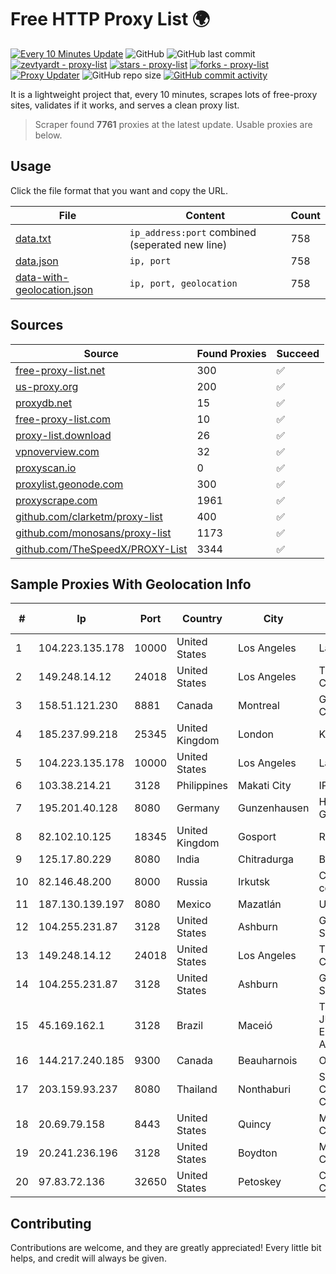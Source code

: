 
# Free HTTP Proxy List 🌍

[![Every 10 Minutes Update](https://github.com/mertguvencli/http-proxy-list/actions/workflows/main.yml/badge.svg?branch=main)](https://github.com/mertguvencli/http-proxy-list/actions/workflows/main.yml)
![GitHub](https://img.shields.io/github/license/mertguvencli/http-proxy-list)
![GitHub last commit](https://img.shields.io/github/last-commit/mertguvencli/http-proxy-list)
[![zevtyardt - proxy-list](https://img.shields.io/static/v1?label=zevtyardt&message=proxy-list&color=blue&logo=github)](https://github.com/zevtyardt/proxy-list "Go to GitHub repo")
[![stars - proxy-list](https://img.shields.io/github/stars/zevtyardt/proxy-list?style=social)](https://github.com/zevtyardt/proxy-list)
[![forks - proxy-list](https://img.shields.io/github/forks/zevtyardt/proxy-list?style=social)](https://github.com/zevtyardt/proxy-list)
[![Proxy Updater](https://github.com/zevtyardt/proxy-list/workflows/Proxy%20Updater/badge.svg)](https://github.com/zevtyardt/proxy-list/actions?query=workflow:"Proxy+Updater")
![GitHub repo size](https://img.shields.io/github/repo-size/zevtyardt/proxy-list)
[![GitHub commit activity](https://img.shields.io/github/commit-activity/m/zevtyardt/proxy-list?logo=commits)](https://github.com/zevtyardt/proxy-list/commits/main)

It is a lightweight project that, every 10 minutes, scrapes lots of free-proxy sites, validates if it works, and serves a clean proxy list.

> Scraper found **7761** proxies at the latest update. Usable proxies are below.

## Usage

Click the file format that you want and copy the URL.

|File|Content|Count|
|----|-------|-----|
|[data.txt](https://raw.githubusercontent.com/mertguvencli/http-proxy-list/main/proxy-list/data.txt)|`ip_address:port` combined (seperated new line)|758|
|[data.json](https://raw.githubusercontent.com/mertguvencli/http-proxy-list/main/proxy-list/data.json)|`ip, port`|758|
|[data-with-geolocation.json](https://raw.githubusercontent.com/mertguvencli/http-proxy-list/main/proxy-list/data-with-geolocation.json)|`ip, port, geolocation`|758|

## Sources

|Source|Found Proxies|Succeed|
|------|-------------|-------|
|[free-proxy-list.net](https://free-proxy-list.net)|300|✅|
|[us-proxy.org](https://www.us-proxy.org)|200|✅|
|[proxydb.net](http://proxydb.net)|15|✅|
|[free-proxy-list.com](https://free-proxy-list.com/?page=&port=&type%5B%5D=http&type%5B%5D=https&up_time=0&search=Search)|10|✅|
|[proxy-list.download](https://www.proxy-list.download/HTTP)|26|✅|
|[vpnoverview.com](https://vpnoverview.com/privacy/anonymous-browsing/free-proxy-servers)|32|✅|
|[proxyscan.io](https://www.proxyscan.io)|0|✅|
|[proxylist.geonode.com](https://proxylist.geonode.com/api/proxy-list?limit=300&page=1&sort_by=lastChecked&sort_type=desc&protocols=http,https)|300|✅|
|[proxyscrape.com](https://api.proxyscrape.com/v2/?request=displayproxies&protocol=http&timeout=10000&country=all&ssl=all&anonymity=all)|1961|✅|
|[github.com/clarketm/proxy-list](https://raw.githubusercontent.com/clarketm/proxy-list/master/proxy-list-raw.txt)|400|✅|
|[github.com/monosans/proxy-list](https://raw.githubusercontent.com/monosans/proxy-list/main/proxies/http.txt)|1173|✅|
|[github.com/TheSpeedX/PROXY-List](https://raw.githubusercontent.com/TheSpeedX/PROXY-List/master/http.txt)|3344|✅|


## Sample Proxies With Geolocation Info

|#|Ip|Port|Country|City|Internet Service Provider|
|-|--|----|-------|----|-------------------------|
|1|104.223.135.178|10000|United States|Los Angeles|LayerHost|
|2|149.248.14.12|24018|United States|Los Angeles|The Constant Company|
|3|158.51.121.230|8881|Canada|Montreal|GLOBALTELEHOST Corp.|
|4|185.237.99.218|25345|United Kingdom|London|Kamatera Inc|
|5|104.223.135.178|10000|United States|Los Angeles|LayerHost|
|6|103.38.214.21|3128|Philippines|Makati City|IPVG|
|7|195.201.40.128|8080|Germany|Gunzenhausen|Hetzner Online GmbH|
|8|82.102.10.125|18345|United Kingdom|Gosport|Redstation Limited|
|9|125.17.80.229|8080|India|Chitradurga|Bharti Airtel|
|10|82.146.48.200|8000|Russia|Irkutsk|CLOUD WebDC collocation|
|11|187.130.139.197|8080|Mexico|Mazatlán|Uninet S.A. de C.V.|
|12|104.255.231.87|3128|United States|Ashburn|Garrison Network Solutions LLC|
|13|149.248.14.12|24018|United States|Los Angeles|The Constant Company|
|14|104.255.231.87|3128|United States|Ashburn|Garrison Network Solutions LLC|
|15|45.169.162.1|3128|Brazil|Maceió|TRIBUNAL DE JUSTIÇA DO ESTADO DE ALAGOAS|
|16|144.217.240.185|9300|Canada|Beauharnois|OVH SAS|
|17|203.159.93.237|8080|Thailand|Nonthaburi|Siamdata Communication Co., ltd.|
|18|20.69.79.158|8443|United States|Quincy|Microsoft Corporation|
|19|20.241.236.196|3128|United States|Boydton|Microsoft Corporation|
|20|97.83.72.136|32650|United States|Petoskey|Charter Communications|



## Contributing

Contributions are welcome, and they are greatly appreciated! Every
little bit helps, and credit will always be given.

